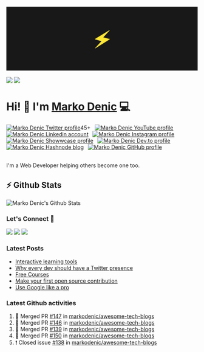 ![Repository Banner](banner.png)

[![](https://komarev.com/ghpvc/?username=markoDenic&color=blue&label=Profile%20Views)](https://github.com/markoDenic/markoDenic)
[![](https://img.shields.io/github/followers/markoDenic?label=GitHub%20Followers)](https://github.com/markoDenic)

# Hi! 👋 I'm [Marko Denic](https://markodenic.com) 💻

<!-- Socials -->
<a href="https://twitter.com/denicmarko"><img src="https://cdn.worldvectorlogo.com/logos/twitter-6.svg" title="Twitter" alt="Marko Denic Twitter profile" width="40"/></a>45+
&ensp;<a href="https://www.youtube.com/c/MarkoDenic"><img src="https://cdn.worldvectorlogo.com/logos/youtube-icon.svg" title="YouTube" alt="Marko Denic YouTube profile" width="40"/></a>
&ensp;<a href="https://www.linkedin.com/in/marko-denic-full-stack-developer/"><img src="https://cdn.worldvectorlogo.com/logos/linkedin-icon-2.svg" title="Linkedin" alt="Marko Denic Linkedin account" width="30"/></a>
&ensp;<a href="https://www.instagram.com/markodenic1"><img src="https://cdn.worldvectorlogo.com/logos/instagram-5.svg" title="Instagram" alt="Marko Denic Instagram profile" width="30"/></a>
&ensp;<a href="https://www.showwcase.com/denicmarko"><img src="https://www.showwcase.com/favicon.png" title="Showwcase" alt="Marko Denic Showwcase profile" width="30"/></a>
&ensp;<a href="https://dev.to/denicmarko"><img src="https://cdn.worldvectorlogo.com/logos/devto.svg" title="DEV" alt="Marko Denic Dev.to profile" width="30"/></a>
&ensp;<a href="https://denic.hashnode.dev/"><img src="https://cdn.hashnode.com/res/hashnode/image/upload/v1611902473383/CDyAuTy75.png" title="Hashnode" alt="Marko Denic Hashnode blog" width="30"/></a>
&ensp;<a href="https://github.com/markodenic"><img src="https://cdn.worldvectorlogo.com/logos/github-icon-1.svg" title="GitHub" alt="Marko Denic GitHub profile" width="30"/></a>
<br><br>

I'm a Web Developer helping others become one too.

## ⚡ Github Stats

![Marko Denic's Github Stats](https://github-readme-stats.vercel.app/api?username=markoDenic&theme=dark)

### Let's Connect 🔗

[![](https://img.shields.io/badge/linkedin-%230077B5.svg?&style=for-the-badge&logo=linkedin&logoColor=white0e76a8)](https://www.linkedin.com/in/marko-denic-full-stack-developer/)
[![](https://img.shields.io/badge/twitter-%230077B5.svg?&style=for-the-badge&logo=twitter&logoColor=white&color=00acee)](https://twitter.com/denicmarko) 
[![](https://img.shields.io/badge/instagram-%230077B5.svg?&style=for-the-badge&logo=instagram&logoColor=white&color=8a3ab9)](https://www.instagram.com/markodenic1/)

### Latest Posts
<!-- BLOG-POST-LIST:START -->
- [Interactive learning tools](https://markodenic.com/interactive-learning-tools/)
- [Why every dev should have a Twitter presence](https://markodenic.com/why-every-dev-should-have-a-twitter-presence/)
- [Free Courses](https://markodenic.com/free-courses/)
- [Make your first open source contribution](https://markodenic.com/make-your-first-open-source-contribution/)
- [Use Google like a pro](https://markodenic.com/use-google-like-a-pro/)
<!-- BLOG-POST-LIST:END -->

### Latest Github activities
<!--START_SECTION:activity-->
1. 🎉 Merged PR [#147](https://github.com/markodenic/awesome-tech-blogs/pull/147) in [markodenic/awesome-tech-blogs](https://github.com/markodenic/awesome-tech-blogs)
2. 🎉 Merged PR [#146](https://github.com/markodenic/awesome-tech-blogs/pull/146) in [markodenic/awesome-tech-blogs](https://github.com/markodenic/awesome-tech-blogs)
3. 🎉 Merged PR [#139](https://github.com/markodenic/awesome-tech-blogs/pull/139) in [markodenic/awesome-tech-blogs](https://github.com/markodenic/awesome-tech-blogs)
4. 🎉 Merged PR [#150](https://github.com/markodenic/awesome-tech-blogs/pull/150) in [markodenic/awesome-tech-blogs](https://github.com/markodenic/awesome-tech-blogs)
5. ❗️ Closed issue [#138](https://github.com/markodenic/awesome-tech-blogs/issues/138) in [markodenic/awesome-tech-blogs](https://github.com/markodenic/awesome-tech-blogs)
<!--END_SECTION:activity-->

